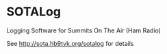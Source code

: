 # SOTALog
Logging Software for Summits On The Air (Ham Radio)

See http://sota.hb9tvk.org/sotalog for details
